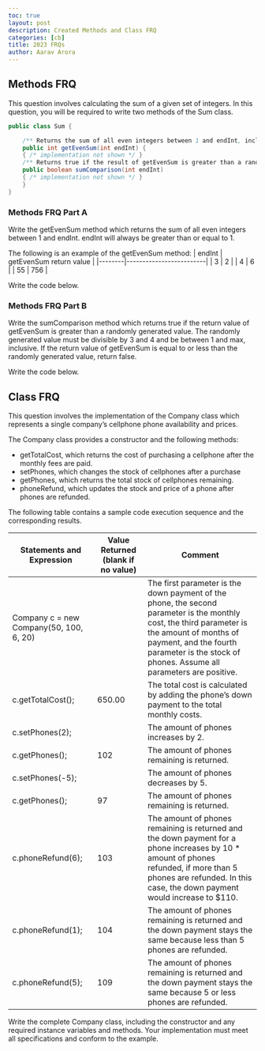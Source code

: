 ```yaml
---
toc: true
layout: post
description: Created Methods and Class FRQ
categories: [cb]
title: 2023 FRQs
author: Aarav Arora
---
```


## Methods FRQ
This question involves calculating the sum of a given set of integers. In this question, you will be required to write two methods of the Sum class.

```java
public class Sum {

    /** Returns the sum of all even integers between 1 and endInt, inclusive */
    public int getEvenSum(int endInt) {
    { /* implementation not shown */ }
    /** Returns true if the result of getEvenSum is greater than a random value, otherwise returns false */
    public boolean sumComparison(int endInt) 
    { /* implementation not shown */ }
    }
}
```

### Methods FRQ Part A
Write the getEvenSum method which returns the sum of all even integers between 1 and endInt. endInt will always be greater than or equal to 1. 

The following is an example of the getEvenSum method:
| endInt | getEvenSum return value |
|--------|-------------------------|
| 3      | 2                       |
| 4      | 6                       |
| 55     | 756                     |

Write the code below.

### Methods FRQ Part B
Write the sumComparison method which returns true if the return value of getEvenSum is greater than a randomly generated value. The randomly generated value must be divisible by 3 and 4 and be between 1 and max, inclusive. If the return value of getEvenSum is equal to or less than the randomly generated value, return false.

Write the code below.


## Class FRQ
This question involves the implementation of the Company class which represents a single company’s cellphone phone availability and prices.

The Company class provides a constructor and the following methods:

* getTotalCost, which returns the cost of purchasing a cellphone after the monthly fees are paid.
* setPhones, which changes the stock of cellphones after a purchase
* getPhones, which returns the total stock of cellphones remaining.
* phoneRefund, which updates the stock and price of a phone after phones are refunded.

The following table contains a sample code execution sequence and the corresponding results.

| Statements and Expression               | Value Returned (blank if no value) | Comment                                                                                                                                                                                                                                      |
|-----------------------------------------|------------------------------------|----------------------------------------------------------------------------------------------------------------------------------------------------------------------------------------------------------------------------------------------|
| Company c = new Company(50, 100, 6, 20) |                                    | The first parameter is the down payment of the phone, the second parameter is the monthly cost, the third parameter is the amount of months of payment, and the fourth parameter is the stock of phones. Assume all parameters are positive. |
| c.getTotalCost();                       | 650.00                             | The total cost is calculated by adding the phone’s down payment to the total monthly costs.                                                                                                                                                  |
| c.setPhones(2);                         |                                    | The amount of phones increases by 2.                                                                                                                                                                                                         |
| c.getPhones();                          | 102                                | The amount of phones remaining is returned.                                                                                                                                                                                                  |
| c.setPhones(-5);                        |                                    | The amount of phones decreases by 5.                                                                                                                                                                                                         |
| c.getPhones();                          | 97                                 | The amount of phones remaining is returned.                                                                                                                                                                                                  |
| c.phoneRefund(6);                       | 103                                | The amount of phones remaining is returned and the down payment for a phone increases by 10 * amount of phones refunded, if more than 5 phones are refunded. In this case, the down payment would increase to $110.                          |
| c.phoneRefund(1);                       | 104                                | The amount of phones remaining is returned and the down payment stays the same because less than 5 phones are refunded.                                                                                                                      |
| c.phoneRefund(5);                       | 109                                | The amount of phones remaining is returned and the down payment stays the same because 5 or less phones are refunded.                                                                                                                        |


Write the complete Company class, including the constructor and any required instance variables and methods. Your implementation must meet all specifications and conform to the example.
